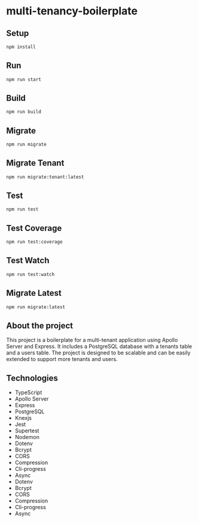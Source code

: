 # multi-tenancy-boilerplate

## Setup

```bash
npm install
```

## Run

```bash
npm run start
```

## Build

```bash
npm run build
```

## Migrate

```bash
npm run migrate
```

## Migrate Tenant

```bash
npm run migrate:tenant:latest
```

## Test

```bash
npm run test
```

## Test Coverage

```bash
npm run test:coverage
```

## Test Watch

```bash
npm run test:watch
```

## Migrate Latest

```bash
npm run migrate:latest
```

## About the project

This project is a boilerplate for a multi-tenant application using Apollo Server and Express. It includes a PostgreSQL database with a tenants table and a users table. The project is designed to be scalable and can be easily extended to support more tenants and users.

## Technologies

- TypeScript
- Apollo Server
- Express
- PostgreSQL
- Knexjs
- Jest
- Supertest
- Nodemon
- Dotenv
- Bcrypt
- CORS
- Compression
- Cli-progress
- Async
- Dotenv
- Bcrypt
- CORS
- Compression
- Cli-progress
- Async
